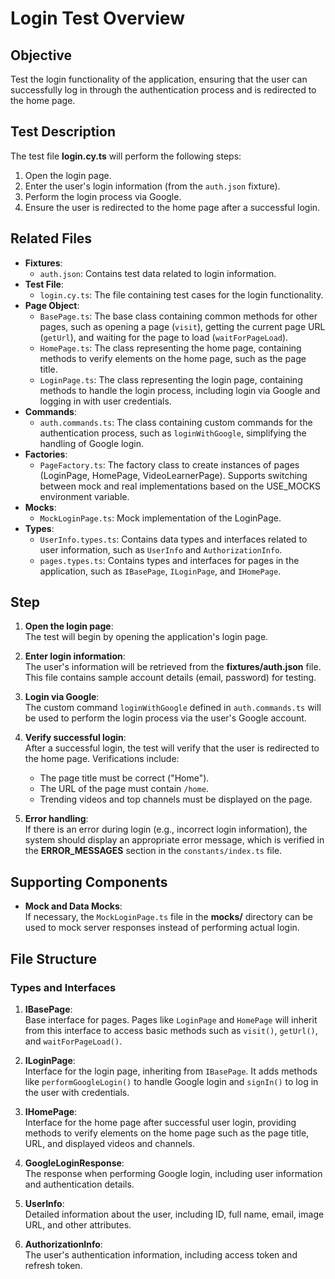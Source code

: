 # Login Test Overview

## Objective

Test the login functionality of the application, ensuring that the user can successfully log in through the authentication process and is redirected to the home page.

## Test Description

The test file **login.cy.ts** will perform the following steps:

1. Open the login page.
2. Enter the user's login information (from the `auth.json` fixture).
3. Perform the login process via Google.
4. Ensure the user is redirected to the home page after a successful login.

## Related Files

- **Fixtures**:
  - `auth.json`: Contains test data related to login information.
- **Test File**:
  - `login.cy.ts`: The file containing test cases for the login functionality.
- **Page Object**:
  - `BasePage.ts`: The base class containing common methods for other pages, such as opening a page (`visit`), getting the current page URL (`getUrl`), and waiting for the page to load (`waitForPageLoad`).
  - `HomePage.ts`: The class representing the home page, containing methods to verify elements on the home page, such as the page title.
  - `LoginPage.ts`: The class representing the login page, containing methods to handle the login process, including login via Google and logging in with user credentials.
- **Commands**:
  - `auth.commands.ts`: The class containing custom commands for the authentication process, such as `loginWithGoogle`, simplifying the handling of Google login.
- **Factories**:
  - `PageFactory.ts`: The factory class to create instances of pages (LoginPage, HomePage, VideoLearnerPage). Supports switching between mock and real implementations based on the USE_MOCKS environment variable.
- **Mocks**:
  - `MockLoginPage.ts`: Mock implementation of the LoginPage.
- **Types**:
  - `UserInfo.types.ts`: Contains data types and interfaces related to user information, such as `UserInfo` and `AuthorizationInfo`.
  - `pages.types.ts`: Contains types and interfaces for pages in the application, such as `IBasePage`, `ILoginPage`, and `IHomePage`.

## Step

1. **Open the login page**:  
   The test will begin by opening the application's login page.

2. **Enter login information**:  
   The user's information will be retrieved from the **fixtures/auth.json** file. This file contains sample account details (email, password) for testing.

3. **Login via Google**:  
   The custom command `loginWithGoogle` defined in `auth.commands.ts` will be used to perform the login process via the user's Google account.

4. **Verify successful login**:  
   After a successful login, the test will verify that the user is redirected to the home page. Verifications include:

   - The page title must be correct ("Home").
   - The URL of the page must contain `/home`.
   - Trending videos and top channels must be displayed on the page.

5. **Error handling**:  
   If there is an error during login (e.g., incorrect login information), the system should display an appropriate error message, which is verified in the **ERROR_MESSAGES** section in the `constants/index.ts` file.

## Supporting Components

- **Mock and Data Mocks**:  
   If necessary, the `MockLoginPage.ts` file in the **mocks/** directory can be used to mock server responses instead of performing actual login.

## File Structure

### **Types and Interfaces**

1. **IBasePage**:  
   Base interface for pages. Pages like `LoginPage` and `HomePage` will inherit from this interface to access basic methods such as `visit()`, `getUrl()`, and `waitForPageLoad()`.

2. **ILoginPage**:  
   Interface for the login page, inheriting from `IBasePage`. It adds methods like `performGoogleLogin()` to handle Google login and `signIn()` to log in the user with credentials.

3. **IHomePage**:  
   Interface for the home page after successful user login, providing methods to verify elements on the home page such as the page title, URL, and displayed videos and channels.

4. **GoogleLoginResponse**:  
   The response when performing Google login, including user information and authentication details.

5. **UserInfo**:  
   Detailed information about the user, including ID, full name, email, image URL, and other attributes.

6. **AuthorizationInfo**:  
   The user's authentication information, including access token and refresh token.
